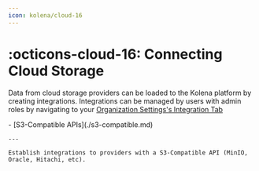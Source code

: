 ```yaml
---
icon: kolena/cloud-16
---
```


# :octicons-cloud-16: Connecting Cloud Storage

Data from cloud storage providers can be loaded to the Kolena platform by creating integrations.
Integrations can be managed by users with admin roles by navigating to your [Organization Settings's Integration Tab](https://app.kolena.io/redirect/organization?tab=integrations)

<div class="grid cards" markdown>
- [S3-Compatible APIs](./s3-compatible.md)

    ---

    Establish integrations to providers with a S3-Compatible API (MinIO, Oracle, Hitachi, etc).

</div>
